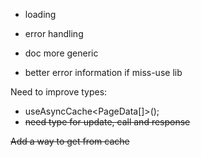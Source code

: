 - loading
- error handling
- doc more generic

- better error information if miss-use lib

Need to improve types:

 - useAsyncCache<PageData[]>();
 - ~~need type for update, call and response~~

~~Add a way to get from cache~~